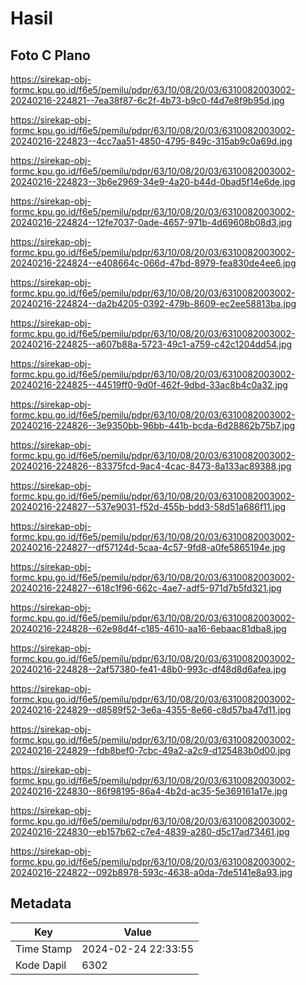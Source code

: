 # Hasil

## Foto C Plano

https://sirekap-obj-formc.kpu.go.id/f6e5/pemilu/pdpr/63/10/08/20/03/6310082003002-20240216-224821--7ea38f87-6c2f-4b73-b9c0-f4d7e8f9b95d.jpg

https://sirekap-obj-formc.kpu.go.id/f6e5/pemilu/pdpr/63/10/08/20/03/6310082003002-20240216-224823--4cc7aa51-4850-4795-849c-315ab9c0a69d.jpg

https://sirekap-obj-formc.kpu.go.id/f6e5/pemilu/pdpr/63/10/08/20/03/6310082003002-20240216-224823--3b6e2969-34e9-4a20-b44d-0bad5f14e6de.jpg

https://sirekap-obj-formc.kpu.go.id/f6e5/pemilu/pdpr/63/10/08/20/03/6310082003002-20240216-224824--12fe7037-0ade-4657-971b-4d69608b08d3.jpg

https://sirekap-obj-formc.kpu.go.id/f6e5/pemilu/pdpr/63/10/08/20/03/6310082003002-20240216-224824--e408664c-066d-47bd-8979-fea830de4ee6.jpg

https://sirekap-obj-formc.kpu.go.id/f6e5/pemilu/pdpr/63/10/08/20/03/6310082003002-20240216-224824--da2b4205-0392-479b-8609-ec2ee58813ba.jpg

https://sirekap-obj-formc.kpu.go.id/f6e5/pemilu/pdpr/63/10/08/20/03/6310082003002-20240216-224825--a607b88a-5723-49c1-a759-c42c1204dd54.jpg

https://sirekap-obj-formc.kpu.go.id/f6e5/pemilu/pdpr/63/10/08/20/03/6310082003002-20240216-224825--44519ff0-9d0f-462f-9dbd-33ac8b4c0a32.jpg

https://sirekap-obj-formc.kpu.go.id/f6e5/pemilu/pdpr/63/10/08/20/03/6310082003002-20240216-224826--3e9350bb-96bb-441b-bcda-6d28862b75b7.jpg

https://sirekap-obj-formc.kpu.go.id/f6e5/pemilu/pdpr/63/10/08/20/03/6310082003002-20240216-224826--83375fcd-9ac4-4cac-8473-8a133ac89388.jpg

https://sirekap-obj-formc.kpu.go.id/f6e5/pemilu/pdpr/63/10/08/20/03/6310082003002-20240216-224827--537e9031-f52d-455b-bdd3-58d51a686f11.jpg

https://sirekap-obj-formc.kpu.go.id/f6e5/pemilu/pdpr/63/10/08/20/03/6310082003002-20240216-224827--df57124d-5caa-4c57-9fd8-a0fe5865194e.jpg

https://sirekap-obj-formc.kpu.go.id/f6e5/pemilu/pdpr/63/10/08/20/03/6310082003002-20240216-224827--618c1f96-662c-4ae7-adf5-971d7b5fd321.jpg

https://sirekap-obj-formc.kpu.go.id/f6e5/pemilu/pdpr/63/10/08/20/03/6310082003002-20240216-224828--62e98d4f-c185-4610-aa16-6ebaac81dba8.jpg

https://sirekap-obj-formc.kpu.go.id/f6e5/pemilu/pdpr/63/10/08/20/03/6310082003002-20240216-224828--2af57380-fe41-48b0-993c-df48d8d6afea.jpg

https://sirekap-obj-formc.kpu.go.id/f6e5/pemilu/pdpr/63/10/08/20/03/6310082003002-20240216-224829--d8589f52-3e6a-4355-8e66-c8d57ba47d11.jpg

https://sirekap-obj-formc.kpu.go.id/f6e5/pemilu/pdpr/63/10/08/20/03/6310082003002-20240216-224829--fdb8bef0-7cbc-49a2-a2c9-d125483b0d00.jpg

https://sirekap-obj-formc.kpu.go.id/f6e5/pemilu/pdpr/63/10/08/20/03/6310082003002-20240216-224830--86f98195-86a4-4b2d-ac35-5e369161a17e.jpg

https://sirekap-obj-formc.kpu.go.id/f6e5/pemilu/pdpr/63/10/08/20/03/6310082003002-20240216-224830--eb157b62-c7e4-4839-a280-d5c17ad73461.jpg

https://sirekap-obj-formc.kpu.go.id/f6e5/pemilu/pdpr/63/10/08/20/03/6310082003002-20240216-224822--092b8978-593c-4638-a0da-7de5141e8a93.jpg


## Metadata

| Key        | Value               |
| ---------- | ------------------- |
| Time Stamp | 2024-02-24 22:33:55 |
| Kode Dapil | 6302                |




